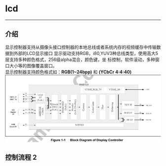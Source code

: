 # lcd
___

## 介绍   

显示控制器支持从摄像头接口控制器的本地总线或者系统内存的视频缓存中传输数据到外部的LCD显示接口
显示驱动支持RGB，i80,YUV3种总线类型，使用高大5层支持多种颜色格式，256级alpha混合，颜色键，坐
标控制，软件滚动，多种窗口大小等的图像覆盖窗口。  
显示控制器支持颜色格式如：**RGB(1~24bpp)** 和 **(YCbCr 4:4:40)** 
![lcd](./pic/LCD_LOGIC.jpg)
## 控制流程 2

